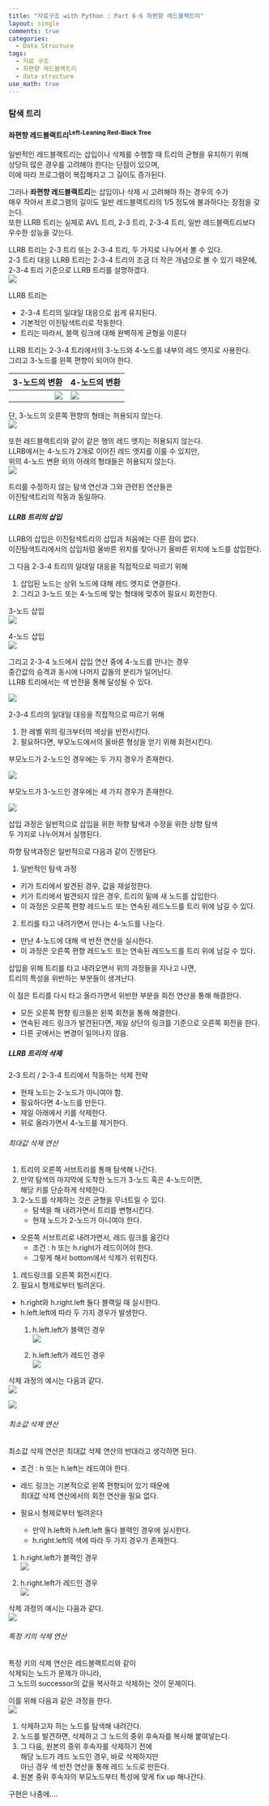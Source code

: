 ```yaml
---
title: "자료구조 with Python : Part 6-6 좌편향 레드블랙트리"
layout: single
comments: true
categories:
  - Data Structure
tags:
  - 자료 구조
  - 좌편향 레드블랙트리
  - data structure
use_math: true
---
```


### 탐색 트리


#### 좌편향 레드블랙트리<sup>Left-Leaning Red-Black Tree</sup>

일반적인 레드블랙트리는 삽입이나 삭제를 수행할 때 트리의 균형을 유지하기 위해  
상당히 많은 경우를 고려해야 한다는 단점이 있으며,  
이에 따라 프로그램이 복잡해지고 그 길이도 증가된다.

그러나 **좌편향 레드블랙트리**는 삽입이나 삭제 시 고려해야 하는 경우의 수가  
매우 작아서 프로그램의 길이도 일반 레드블랙트리의 1/5 정도에 불과하다는 장점을 갖는다.  
또한 LLRB 트리는 실제로 AVL 트리, 2-3 트리, 2-3-4 트리, 일반 레드블랙트리보다 우수한 성능을 갖는다.

LLRB 트리는 2-3 트리 또는 2-3-4 트리, 두 가지로 나누어서 볼 수 있다.  
2-3 트리 대응 LLRB 트리는 2-3-4 트리의 조금 더 작은 개념으로 볼 수 있기 때문에,  
2-3-4 트리 기준으로 LLRB 트리를 설명하겠다.  
![](https://github.com/anywhere133/anywhere133.github.io/blob/master/_posts/picture/LLRB_2_3_4Tree.JPG)

LLRB 트리는
* 2-3-4 트리의 일대일 대응으로 쉽게 유지된다.  
* 기본적인 이진탐색트리로 작동한다.  
* 트리는 따라서, 블랙 링크에 대해 완벽하게 균형을 이룬다

LLRB 트리는 2-3-4 트리에서의 3-노드와 4-노드를 내부의 레드 엣지로 사용한다.  
그리고 3-노드를 왼쪽 편향이 되어야 한다.  

3-노드의 변환                   | 4-노드의 변환
-----------------------------:|:------------------------------
![](https://github.com/anywhere133/anywhere133.github.io/blob/master/_posts/picture/LLRB_3_node.JPG)|![](https://github.com/anywhere133/anywhere133.github.io/blob/master/_posts/picture/LLRB_4_node.JPG)

단, 3-노드의 오른쪽 편향의 형태는 허용되지 않는다.  
![](https://github.com/anywhere133/anywhere133.github.io/blob/master/_posts/picture/LLRB_right_leaning.JPG)

또한 레드블랙트리와 같이 같은 행의 레드 엣지는 허용되지 않는다.  
LLRB에서는 4-노드가 2개로 이어진 레드 엣지를 이룰 수 있지만,  
위의 4-노드 변환 외의 아래의 형태들은 허용되지 않는다.  
![](https://github.com/anywhere133/anywhere133.github.io/blob/master/_posts/picture/LLRB_representation_4_node.JPG)

트리를 수정하지 않는 탐색 연산과 그와 관련된 연산들은  
이진탐색트리의 작동과 동일하다.

##### LLRB 트리의 삽입

LLRB의 삽입은 이진탐색트리의 삽입과 처음에는 다른 점이 없다.  
이진탐색트리에서의 삽입처럼 올바른 위치를 찾아나가 올바른 위치에 노드를 삽입한다.

그 다음 2-3-4 트리의 일대일 대응을 직접적으로 따르기 위해  
1. 삽입된 노드는 상위 노드에 대해 레드 엣지로 연결한다.
2. 그리고 3-노드 또는 4-노드에 맞는 형태에 맞추어 필요시 회전한다.

3-노드 삽입  
![](https://github.com/anywhere133/anywhere133.github.io/blob/master/_posts/picture/LLRB_insert_2_node.JPG)

4-노드 삽입  
![](https://github.com/anywhere133/anywhere133.github.io/blob/master/_posts/picture/LLRB_insert_3_node.JPG)

그리고 2-3-4 노드에서 삽입 연산 중에 4-노드를 만나는 경우  
중간값의 승격과 동시에 나머지 값들의 분리가 일어난다.  
LLRB 트리에서는 색 반전을 통해 달성될 수 있다.

![](https://github.com/anywhere133/anywhere133.github.io/blob/master/_posts/picture/LLRB_color_filp.JPG)

2-3-4 트리의 일대일 대응을 직접적으로 따르기 위해  
1. 한 레벨 위의 링크부터의 색상을 반전시킨다.  
2. 필요하다면, 부모노드에서의 올바른 형상을 얻기 위해 회전시킨다.  

부모노드가 2-노드인 경우에는 두 가지 경우가 존재한다.  

![](https://github.com/anywhere133/anywhere133.github.io/blob/master/_posts/picture/LLRB_filp_color_case.JPG)

부모노드가 3-노드인 경우에는 세 가지 경우가 존재한다.  

![](https://github.com/anywhere133/anywhere133.github.io/blob/master/_posts/picture/LLRB_filp_color_case2.JPG)

삽입 과정은 일반적으로 삽입을 위한 하향 탐색과 수정을 위한 상향 탐색  
두 가지로 나누어져서 실행된다.

하향 탐색과정은 일반적으로 다음과 같이 진행된다.  
1. 일반적인 탐색 과정
  * 키가 트리에서 발견된 경우, 값을 재설정한다.
  * 키가 트리에서 발견되지 않은 경우, 트리의 밑에 새 노드를 삽입한다.
  * 이 과정은 오른쪽 편향 레드노드 또는 연속된 레드노드를
    트리 위에 남길 수 있다.

2. 트리를 타고 내려가면서 만나는 4-노드를 나눈다.
  * 만난 4-노드에 대해 색 반전 연산을 실시한다.
  * 이 과정은 오른쪽 편향 레드노드 또는 연속된 레드노드를
    트리 위에 남길 수 있다.

삽입을 위해 트리를 타고 내려오면서 위의 과정들을 지나고 나면,  
트리의 특성을 위반하는 부분들이 생겨난다.

이 점은 트리를 다시 타고 올라가면서 위반한 부분을 회전 연산을 통해 해결한다.  
* 모든 오른쪽 편향 링크들은 왼쪽 회전을 통해 해결한다.
* 연속된 레드 링크가 발견된다면, 제일 상단의 링크를 기준으로 오른쪽 회전을 한다.
* 다른 곳에서는 변경이 일어나지 않음.


##### LLRB 트리의 삭제

2-3 트리 / 2-3-4 트리에서 작동하는 삭제 전략  
* 현재 노드는 2-노드가 아니여야 함.
* 필요하다면 4-노드를 만든다.
* 제일 아래에서 키를 삭제한다.
* 위로 올라가면서 4-노드를 제거한다.

###### 최대값 삭제 연산
1. 트리의 오른쪽 서브트리를 통해 탐색해 나간다.
2. 만약 탐색의 마지막에 도착한 노드가 3-노드 혹은 4-노드이면,  
   해당 키를 단순하게 삭제한다.
3. 2-노드를 삭제하는 것은 균형을 무너트릴 수 있다.
    * 탐색을 해 내려가면서 트리를 변형시킨다.
    * 현재 노드가 2-노드가 아니여야 한다.

* 오른쪽 서브트리로 내려가면서, 레드 링크를 옮긴다
  * 조건 : h 또는 h.right가 레드이어야 한다.
  * 그렇게 해서 bottom에서 삭제가 쉬워진다.

1. 레드링크를 오른쪽 회전시킨다.
2. 필요시 형제로부터 빌려온다.
  * h.right와 h.right.left 둘다 블랙일 때 실시한다.
  * h.left.left에 따라 두 가지 경우가 발생한다.
    1. h.left.left가 블랙인 경우  
       ![](https://github.com/anywhere133/anywhere133.github.io/blob/master/_posts/picture/LLRB_HLL_black.JPG)

    2. h.left.left가 레드인 경우  
       ![](https://github.com/anywhere133/anywhere133.github.io/blob/master/_posts/picture/LLRB_HLL_red.JPG)

삭제 과정의 예시는 다음과 같다.  
![](https://github.com/anywhere133/anywhere133.github.io/blob/master/_posts/picture/LLRB_del_max.JPG)

![](https://github.com/anywhere133/anywhere133.github.io/blob/master/_posts/picture/LLRB_del_max2.JPG)


###### 최소값 삭제 연산
최소값 삭제 연산은 최대값 삭제 연산의 반대라고 생각하면 된다.

* 조건 : h 또는 h.left는 레드여야 한다.

* 레드 링크는 기본적으로 왼쪽 편향되어 있기 때문에  
  최대값 삭제 연산에서의 회전 연산을 필요 없다.
* 필요시 형제로부터 빌려온다
  * 만약 h.left와 h.left.left 둘다 블랙인 경우에 실시한다.
  * h.right.left의 색에 따라 두 가지 경우가 존재한다.
  
1. h.right.left가 블랙인 경우  
![](https://github.com/anywhere133/anywhere133.github.io/blob/master/_posts/picture/LLRB_HRL_black.JPG)

2. h.right.left가 레드인 경우  
![](https://github.com/anywhere133/anywhere133.github.io/blob/master/_posts/picture/LLRB_HRL_red.JPG)

삭제 과정의 예시는 다음과 같다.  
![](https://github.com/anywhere133/anywhere133.github.io/blob/master/_posts/picture/LLRB_del_min.JPG)


###### 특정 키의 삭제 연산
특정 키의 삭제 연산은 레드블랙트리와 같이  
삭제되는 노드가 문제가 아니라,  
그 노드의 successor의 값을 복사하고 삭제하는 것이 문제이다.

이를 위해 다음과 같은 과정을 한다.  
![](https://github.com/anywhere133/anywhere133.github.io/blob/master/_posts/picture/LLRB_del.JPG)

1. 삭제하고자 하는 노드를 탐색해 내려간다.
2. 노드를 발견하면, 삭제하고 그 노드의 중위 후속자를 복사해 붙여넣는다.
3. 그 다음, 원본의 중위 후속자를 삭제하기 전에  
   해당 노드가 레드 노드인 경우, 바로 삭제하지만  
   아닌 경우 색 반전 연산을 통해 레드 노드로 만든다.
4. 원본 중위 후속자의 부모노드부터 특성에 맞게 fix up 해나간다.


구현은 나중에....
